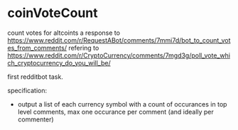 # coinVoteCount
count votes for altcoints
a response to https://www.reddit.com/r/RequestABot/comments/7mmi7d/bot_to_count_votes_from_comments/
refering to https://www.reddit.com/r/CryptoCurrency/comments/7mgd3g/poll_vote_which_cryptocurrency_do_you_will_be/

first redditbot task.

specification:
*  output a list of each currency symbol with a count of occurances in top level comments, max one occurance per comment (and ideally per commenter)
